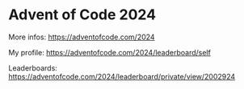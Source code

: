 #  Advent of Code 2024

More infos: https://adventofcode.com/2024

My profile: https://adventofcode.com/2024/leaderboard/self

Leaderboards: https://adventofcode.com/2024/leaderboard/private/view/2002924
